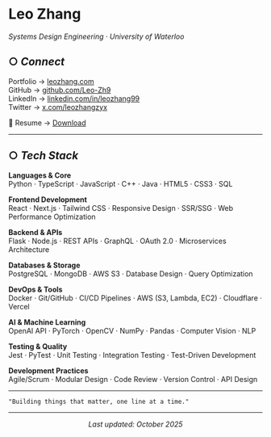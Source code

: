 <!-- <table border="0" cellspacing="0" cellpadding="0">
<tr>
<td width="65%" valign="top"> -->

# Leo Zhang

*Systems Design Engineering · University of Waterloo*

## ○ *Connect*

Portfolio → [leozhang.com](https://leo-zhang.com)  
GitHub → [github.com/Leo-Zh9](https://github.com/Leo-Zh9)  
LinkedIn → [linkedin.com/in/leozhang99](https://linkedin.com/in/leozhang99)  
Twitter → [x.com/leozhangzyx](https://x.com/leozhangzyx)

📄 Resume → [Download](https://leo-zhang-website.s3.us-east-1.amazonaws.com/Resume+(1).pdf)

</td>
<!-- <td width="35%" valign="middle" align="center">

<!-- <img width="200" style="border-radius: 8px;" src="https://leo-zhang-website.s3.us-east-1.amazonaws.com/beijing-picture.jpg" alt="Leo Zhang"> -->

</td>
</tr>
</table>

---

## ○ *Tech Stack*

**Languages & Core**  
Python · TypeScript · JavaScript · C++ · Java · HTML5 · CSS3 · SQL

**Frontend Development**  
React · Next.js · Tailwind CSS · Responsive Design · SSR/SSG · Web Performance Optimization

**Backend & APIs**  
Flask · Node.js · REST APIs · GraphQL · OAuth 2.0 · Microservices Architecture

**Databases & Storage**  
PostgreSQL · MongoDB · AWS S3 · Database Design · Query Optimization

**DevOps & Tools**  
Docker · Git/GitHub · CI/CD Pipelines · AWS (S3, Lambda, EC2) · Cloudflare · Vercel

**AI & Machine Learning**  
OpenAI API · PyTorch · OpenCV · NumPy · Pandas · Computer Vision · NLP

**Testing & Quality**  
Jest · PyTest · Unit Testing · Integration Testing · Test-Driven Development

**Development Practices**  
Agile/Scrum · Modular Design · Code Review · Version Control · API Design

---

```
"Building things that matter, one line at a time."
```

---

<div align="center">

*Last updated: October 2025*

</div>
